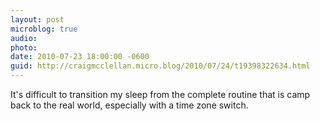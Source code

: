 ```yaml
---
layout: post
microblog: true
audio: 
photo: 
date: 2010-07-23 18:00:00 -0600
guid: http://craigmcclellan.micro.blog/2010/07/24/t19398322634.html
---
```

It's difficult to transition my sleep from the complete routine that is camp back to the real world, especially with a time zone switch.
